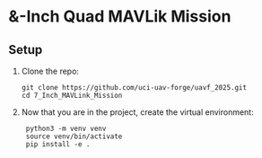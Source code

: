 # &-Inch Quad MAVLik Mission

## Setup
1. Clone the repo:
    ```
    git clone https://github.com/uci-uav-forge/uavf_2025.git
    cd 7_Inch_MAVLink_Mission
    ```

2. Now that you are in the project, create the virtual environment:
   ```
    python3 -m venv venv
    source venv/bin/activate
    pip install -e .
   ```
